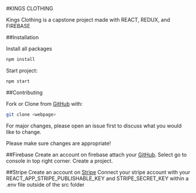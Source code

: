 #KINGS CLOTHING

Kings Clothing is a capstone project made with REACT, REDUX, and FIREBASE

##Installation

Install all packages
```zsh
npm install
```

Start project:
```zsh
npm start
```

##Contributing

Fork or Clone from [GitHub](https://github.com/TheGrimmmz/Capstone-Project-2) with:
```zsh
git clone <webpage>
```
For major changes, please open an issue first to discuss what you would like to change.

Please make sure changes are appropriate!

##Firebase
Create an account on firebase attach your [GitHub](https://www.github.com).
Select go to console in top right corner.
Create a project.

##Stripe
Create an account on [Stripe](https://www.stripe.com)
Connect your stripe account with your REACT_APP_STRIPE_PUBLISHABLE_KEY and STRIPE_SECRET_KEY within a .env file outside of the src folder

<!-- ##Tests
```zsh
npm test
``` -->
